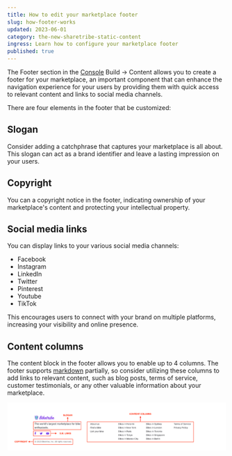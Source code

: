 ```yaml
---
title: How to edit your marketplace footer
slug: how-footer-works
updated: 2023-06-01
category: the-new-sharetribe-static-content
ingress: Learn how to configure your marketplace footer
published: true
---
```


The Footer section in the
[Console](https://flex-console.sharetribe.com/) Build → Content allows
you to create a footer for your marketplace, an important component that
can enhance the navigation experience for your users by providing them
with quick access to relevant content and links to social media
channels.

There are four elements in the footer that be customized:

## Slogan

Consider adding a catchphrase that captures your marketplace is all
about. This slogan can act as a brand identifier and leave a lasting
impression on your users.

## Copyright

You can a copyright notice in the footer, indicating ownership of your
marketplace's content and protecting your intellectual property.

## Social media links

You can display links to your various social media channels:

- Facebook
- Instagram
- LinkedIn
- Twitter
- Pinterest
- Youtube
- TikTok

This encourages users to connect with your brand on multiple platforms,
increasing your visibility and online presence.

## Content columns

The content block in the footer allows you to enable up to 4 columns.
The footer supports
[markdown](https://www.sharetribe.com/docs/operator-guides/how-to-format-your-text-in-pages/#what-is-markdown)
partially, so consider utilizing these columns to add links to relevant
content, such as blog posts, terms of service, customer testimonials, or
any other valuable information about your marketplace.

![footer_screenshot](./footer_screenshot.png)
